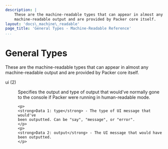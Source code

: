 ```yaml
---
description: |
    These are the machine-readable types that can appear in almost any
    machine-readable output and are provided by Packer core itself.
layout: 'docs\_machine\_readable'
page_title: 'General Types - Machine-Readable Reference'
...
```


# General Types

These are the machine-readable types that can appear in almost any
machine-readable output and are provided by Packer core itself.

<dl>
<dt>
ui (2)
</dt>
<dd>
    <p>
    Specifies the output and type of output that would've normally
    gone to the console if Packer were running in human-readable
    mode.
    </p>

    <p>
    <strong>Data 1: type</strong> - The type of UI message that would've
    been outputted. Can be "say", "message", or "error".
    </p>
    <p>
    <strong>Data 2: output</strong> - The UI message that would have
    been outputted.
    </p>

</dd>
</dl>
